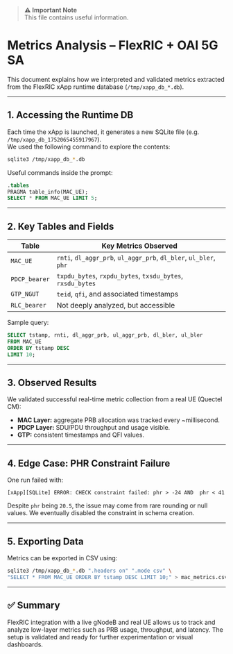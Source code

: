 > **⚠️ Important Note**  
> This file contains useful information.

# Metrics Analysis – FlexRIC + OAI 5G SA

This document explains how we interpreted and validated metrics extracted from the FlexRIC xApp runtime database (`/tmp/xapp_db_*.db`).

---

## 1. Accessing the Runtime DB

Each time the xApp is launched, it generates a new SQLite file (e.g. `/tmp/xapp_db_1752065455917967`).  
We used the following command to explore the contents:

```bash
sqlite3 /tmp/xapp_db_*.db
```

Useful commands inside the prompt:

```sql
.tables
PRAGMA table_info(MAC_UE);
SELECT * FROM MAC_UE LIMIT 5;
```

---

## 2. Key Tables and Fields

| Table         | Key Metrics Observed                                              |
| ------------- | ----------------------------------------------------------------- |
| `MAC_UE`      | `rnti`, `dl_aggr_prb`, `ul_aggr_prb`, `dl_bler`, `ul_bler`, `phr` |
| `PDCP_bearer` | `txpdu_bytes`, `rxpdu_bytes`, `txsdu_bytes`, `rxsdu_bytes`        |
| `GTP_NGUT`    | `teid`, `qfi`, and associated timestamps                          |
| `RLC_bearer`  | Not deeply analyzed, but accessible                               |

Sample query:

```sql
SELECT tstamp, rnti, dl_aggr_prb, ul_aggr_prb, dl_bler, ul_bler
FROM MAC_UE
ORDER BY tstamp DESC
LIMIT 10;
```

---

## 3. Observed Results

We validated successful real-time metric collection from a real UE (Quectel CM):

* **MAC Layer:** aggregate PRB allocation was tracked every \~millisecond.
* **PDCP Layer:** SDU/PDU throughput and usage visible.
* **GTP:** consistent timestamps and QFI values.

---

## 4. Edge Case: PHR Constraint Failure

One run failed with:

```
[xApp][SQLite] ERROR: CHECK constraint failed: phr > -24 AND  phr < 41
```

Despite `phr` being `20.5`, the issue may come from rare rounding or null values.
We eventually disabled the constraint in schema creation.

---

## 5. Exporting Data

Metrics can be exported in CSV using:

```bash
sqlite3 /tmp/xapp_db_*.db ".headers on" ".mode csv" \
"SELECT * FROM MAC_UE ORDER BY tstamp DESC LIMIT 10;" > mac_metrics.csv
```

---

## ✅ Summary

FlexRIC integration with a live gNodeB and real UE allows us to track and analyze low-layer metrics such as PRB usage, throughput, and latency.
The setup is validated and ready for further experimentation or visual dashboards.
